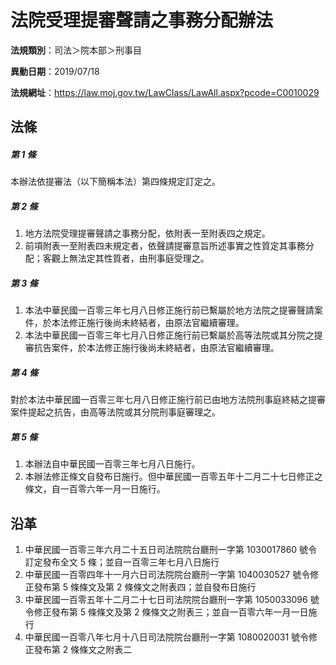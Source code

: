 # 法院受理提審聲請之事務分配辦法

**法規類別**：司法＞院本部＞刑事目

**異動日期**：2019/07/18  

**法規網址**：https://law.moj.gov.tw/LawClass/LawAll.aspx?pcode=C0010029





## 法條
##### 第 1 條
本辦法依提審法（以下簡稱本法）第四條規定訂定之。

##### 第 2 條
1. 地方法院受理提審聲請之事務分配，依附表一至附表四之規定。
1. 前項附表一至附表四未規定者，依聲請提審意旨所述事實之性質定其事務分配；客觀上無法定其性質者，由刑事庭受理之。

##### 第 3 條
1. 本法中華民國一百零三年七月八日修正施行前已繫屬於地方法院之提審聲請案件，於本法修正施行後尚未終結者，由原法官繼續審理。
1. 本法中華民國一百零三年七月八日修正施行前已繫屬於高等法院或其分院之提審抗告案件，於本法修正施行後尚未終結者，由原法官繼續審理。

##### 第 4 條
對於本法中華民國一百零三年七月八日修正施行前已由地方法院刑事庭終結之提審案件提起之抗告，由高等法院或其分院刑事庭審理之。

##### 第 5 條
1. 本辦法自中華民國一百零三年七月八日施行。
1. 本辦法修正條文自發布日施行。但中華民國一百零五年十二月二十七日修正之條文，自一百零六年一月一日施行。

## 沿革
1. 中華民國一百零三年六月二十五日司法院院台廳刑一字第 1030017860 號令訂定發布全文 5  條；並自一百零三年七月八日施行
1. 中華民國一百零四年十一月六日司法院院台廳刑一字第 1040030527 號令修正發布第 5  條條文及第 2  條條文之附表四；並自發布日施行
1. 中華民國一百零五年十二月二十七日司法院院台廳刑一字第 1050033096 號令修正發布第 5  條條文及第 2  條條文之附表三；並自一百零六年一月一日施行
1. 中華民國一百零八年七月十八日司法院院台廳刑一字第 1080020031 號令修正發布第 2  條條文之附表二
